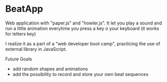 # BeatApp
Web application with "paper.js" and "howler.js". 
It let you play a sound and run a little animation everytime you press a key o your keyboard (it works for letters key)

I realize it as a part of a "web developer boot camp", practicing the use of external library in JavaScript.

Future Goals

- add random shapes and animations
- add the possibility to record and store your own beat sequences

